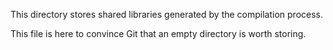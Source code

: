 This directory stores shared libraries generated by the compilation process.

This file is here to convince Git that an empty directory is worth storing.
